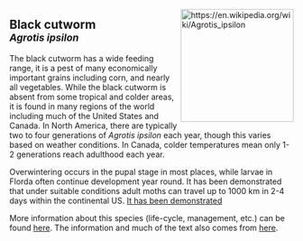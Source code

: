 <img 
title="https://en.wikipedia.org/wiki/Agrotis_ipsilon"
src="https://upload.wikimedia.org/wikipedia/commons/c/c3/Agrotis_ipsilon_aneituma.jpg" 
height="200"
class="center"
align="right">

## Black cutworm <br><sup>*Agrotis ipsilon*</sup>

The black cutworm has a wide feeding range, it is a pest of many economically important grains including corn, and nearly all vegetables. While the black cutworm is absent from some tropical and colder areas, it is found in many regions of the world including much of the United States and Canada. In North America, there are typically two to four generations of _Agrotis ipsilon_ each year, though this varies based on weather conditions. In Canada, colder temperatures mean only 1-2 generations reach adulthood each year.

Overwintering occurs in the pupal stage in most places, while larvae in Florda often continue development year round. It has been demonstrated that under suitable conditions adult moths can travel up to 1000 km in 2-4 days within the continental US. [It has been demonstrated](https://esajournals.onlinelibrary.wiley.com/doi/10.2307/1939583)

More information about this species (life-cycle, management, etc.) can be found [here](http://entnemdept.ufl.edu/creatures/veg/aphid/melon_aphid.htm). The information and much of the text also comes from [here](http://entnemdept.ufl.edu/creatures/veg/aphid/melon_aphid.htm).

<!--stackedit_data:
eyJoaXN0b3J5IjpbMjA1NjQ4MDYxMywtMjExMzcxMzk4MSwxNj
E3OTgzMTM3LDE4NDQ1MDUwMTksLTIwODI3NTM3MjQsMTQ3OTg3
NzA1OSwtNjA4MDE4MTUwXX0=
-->